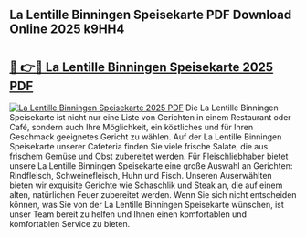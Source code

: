 ## La Lentille Binningen Speisekarte PDF Download Online 2025 k9HH4

# <h2><a href="http://gc86kb.nevu.top/?p=La+Lentille+Binningen+Speisekarte">🔗 👉🔴 La Lentille Binningen Speisekarte 2025 PDF</a></h2>

[![La Lentille Binningen Speisekarte 2025 PDF](https://i.imgur.com/dBaPXMq.png)](http://gc86kb.nevu.top/?p=La+Lentille+Binningen+Speisekarte)
Die La Lentille Binningen Speisekarte ist nicht nur eine Liste von Gerichten in einem Restaurant oder Café, sondern auch Ihre Möglichkeit, ein köstliches und für Ihren Geschmack geeignetes Gericht zu wählen. Auf der La Lentille Binningen Speisekarte unserer Cafeteria finden Sie viele frische Salate, die aus frischem Gemüse und Obst zubereitet werden. Für Fleischliebhaber bietet unsere La Lentille Binningen Speisekarte eine große Auswahl an Gerichten: Rindfleisch, Schweinefleisch, Huhn und Fisch. Unseren Auserwählten bieten wir exquisite Gerichte wie Schaschlik und Steak an, die auf einem alten, natürlichen Feuer zubereitet werden. Wenn Sie sich nicht entscheiden können, was Sie von der La Lentille Binningen Speisekarte wünschen, ist unser Team bereit zu helfen und Ihnen einen komfortablen und komfortablen Service zu bieten.
